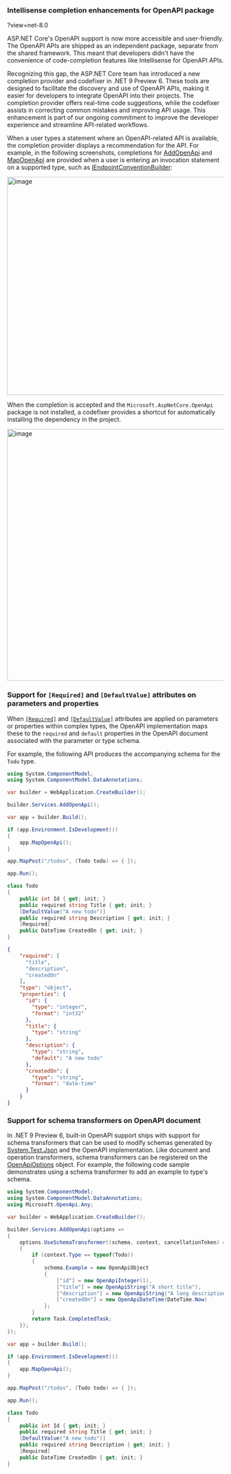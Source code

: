 ### Intellisense completion enhancements for OpenAPI package

?view=net-8.0

ASP.NET Core's OpenAPI support is now more accessible and user-friendly. The OpenAPI APIs are shipped as an independent package, separate from the shared framework. This meant that developers didn't have the convenience of code-completion features like Intellisense for OpenAPI APIs.

Recognizing this gap, the ASP.NET Core team has introduced a new completion provider and codefixer in .NET 9 Preview 6. These tools are designed to facilitate the discovery and use of OpenAPI APIs, making it easier for developers to integrate OpenAPI into their projects. The completion provider offers real-time code suggestions, while the codefixer assists in correcting common mistakes and improving API usage. This enhancement is part of our ongoing commitment to improve the developer experience and streamline API-related workflows.

When a user types a statement where an OpenAPI-related API is available, the completion provider displays a recommendation for the API. For example, in the following screenshots, completions for [AddOpenApi](https://source.dot.net/#Microsoft.AspNetCore.OpenApi/Extensions/OpenApiServiceCollectionExtensions.cs,61) and [MapOpenApi](https://source.dot.net/#Microsoft.AspNetCore.OpenApi/Extensions/OpenApiEndpointRouteBuilderExtensions.cs,da6124cfb6e2f8d8) are provided when a user is entering an invocation statement on a supported type, such as [IEndpointConventionBuilder](/dotnet/api/microsoft.aspnetcore.builder.iendpointconventionbuilder):

<img width="508" alt="image" src="https://github.com/dotnet/AspNetCore.Docs/assets/1857993/1ed9fcb9-7ab7-4239-b7c8-d323724e7222">

When the completion is accepted and the `Microsoft.AspNetCore.OpenApi` package is not installed, a codefixer provides a shortcut for automatically installing the dependency in the project.

<img width="586" alt="image" src="https://github.com/dotnet/AspNetCore.Docs/assets/1857993/675baf6f-147f-48a3-bd51-18a0b4eebdf4">

### Support for `[Required]` and `[DefaultValue]` attributes on parameters and properties

When [`[Required]`](/dotnet/api/system.componentmodel.dataannotations.requiredattribute?view=net-8.0) and [`[DefaultValue]`](/dotnet/api/system.componentmodel.defaultvalueattribute?view=net-8.0) attributes are applied on parameters or properties within complex types, the OpenAPI implementation maps these to the `required` and `default` properties in the OpenAPI document associated with the parameter or type schema.

For example, the following API produces the accompanying schema for the `Todo` type.

```csharp
using System.ComponentModel;
using System.ComponentModel.DataAnnotations;

var builder = WebApplication.CreateBuilder();

builder.Services.AddOpenApi();

var app = builder.Build();

if (app.Environment.IsDevelopment())
{
    app.MapOpenApi();
}

app.MapPost("/todos", (Todo todo) => { });

app.Run();

class Todo
{
	public int Id { get; init; }
	public required string Title { get; init; }
	[DefaultValue("A new todo")]
	public required string Description { get; init; }
	[Required]
	public DateTime CreatedOn { get; init; }
}
```

```json
{
	"required": [
	  "title",
	  "description",
	  "createdOn"
	],
	"type": "object",
	"properties": {
	  "id": {
	    "type": "integer",
	    "format": "int32"
	  },
	  "title": {
	    "type": "string"
	  },
	  "description": {
	    "type": "string",
	    "default": "A new todo"
	  },
	  "createdOn": {
	    "type": "string",
	    "format": "date-time"
	  }
	}
}
```

### Support for schema transformers on OpenAPI document

In .NET 9 Preview 6, built-in OpenAPI support ships with support for schema transformers that can be used to modify schemas generated by [System.Text.Json](/dotnet/api/system.text.json?view=net-8.0) and the OpenAPI implementation. Like document and operation transformers, schema transformers can be registered on the [OpenApiOptions](https://source.dot.net/#Microsoft.AspNetCore.OpenApi/Services/OpenApiOptions.cs,c0a8b420f4ce6918) object. For example, the following code sample demonstrates using a schema transformer to add an example to type's schema.

```csharp
using System.ComponentModel;
using System.ComponentModel.DataAnnotations;
using Microsoft.OpenApi.Any;

var builder = WebApplication.CreateBuilder();

builder.Services.AddOpenApi(options =>
{
    options.UseSchemaTransformer((schema, context, cancellationToken) =>
    {
        if (context.Type == typeof(Todo))
        {
            schema.Example = new OpenApiObject
            {
                ["id"] = new OpenApiInteger(1),
                ["title"] = new OpenApiString("A short title"),
                ["description"] = new OpenApiString("A long description"),
                ["createdOn"] = new OpenApiDateTime(DateTime.Now)
            };
        }
        return Task.CompletedTask;
    });
});

var app = builder.Build();

if (app.Environment.IsDevelopment())
{
    app.MapOpenApi();
}

app.MapPost("/todos", (Todo todo) => { });

app.Run();

class Todo
{
	public int Id { get; init; }
	public required string Title { get; init; }
	[DefaultValue("A new todo")]
	public required string Description { get; init; }
	[Required]
	public DateTime CreatedOn { get; init; }
}
```
